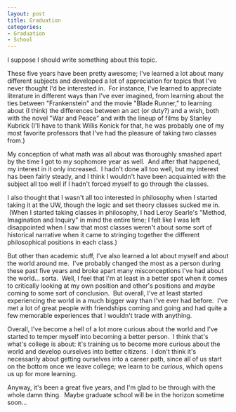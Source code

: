 ```yaml
--- 
layout: post
title: Graduation
categories:
- Graduation
- School
---
```

I suppose I should write something about this topic.

These five years have been pretty awesome; I've learned a lot about many different subjects and developed a lot of appreciation for topics that I've never thought I'd be interested in.  For instance, I've learned to appreciate literature in different ways than I've ever imagined, from learning about the ties between "Frankenstein" and the movie "Blade Runner," to learning about (I think) the differences between an act (or duty?) and a wish, both with the novel "War and Peace" and with the lineup of films by Stanley Kubrick (I'll have to thank Willis Konick for that, he was probably one of my most favorite professors that I've had the pleasure of taking two classes from.)

My conception of what math was all about was thoroughly smashed apart by the time I got to my sophomore year as well.  And after that happened, my interest in it only increased.  I hadn't done all too well, but my interest has been fairly steady, and I think I wouldn't have been acquainted with the subject all too well if I hadn't forced myself to go through the classes.

I also thought that I wasn't all too interested in philosophy when I started taking it at the UW, though the logic and set theory classes sucked me in.  (When I started taking classes in philosophy, I had Leroy Searle's "Method, Imagination and Inquiry" in mind the entire time; I felt like I was left disappointed when I saw that most classes weren't about some sort of historical narrative when it came to stringing together the different philosophical positions in each class.)

But other than academic stuff, I've also learned a lot about myself and about the world around me.  I've probably changed the most as a person during these past five years and broke apart many misconceptions I've had about the world... sorta.  Well, I feel that I'm at least in a better spot when it comes to critically looking at my own position and other's positions and <em>maybe</em> coming to some sort of conclusion.  But overall, I've at least started experiencing the world in a much bigger way than I've ever had before.  I've met a lot of great people with friendships coming and going and had quite a few memorable experiences that I wouldn't trade with anything.

Overall, I've become a hell of a lot more curious about the world and I've started to temper myself into becoming a better person.  I think that's what's college is about: it's training us to become more curious about the world and develop ourselves into better citizens.  I don't think it's necessarily about getting ourselves into a career path, since all of us start on the bottom once we leave college; we learn to be <em>curious</em>, which opens us up for more learning.

Anyway, it's been a great five years, and I'm glad to be through with the whole damn thing.  Maybe graduate school will be in the horizon sometime soon...
